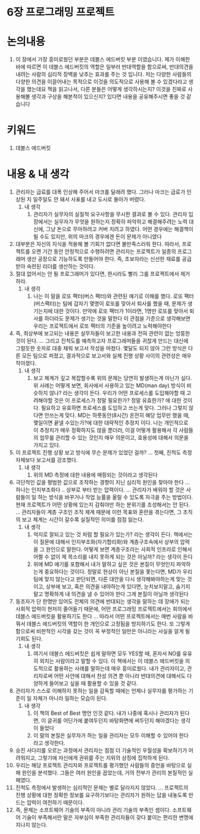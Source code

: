 # 6장 프로그래밍 프로젝트

# 논의내용

1. 이 장에서 가장 흥미로웠던 부분은 데블스 에드버킷 부분 이였습니다. 제가 이해한 바에 따르면 이 데블스 에드버킷의 역할은 일부러 반대역할을 함으로써, 반대의견을 내려는 사람의 심리적 장벽을 낮추는 효과를 주는 것 입니다. 저는 다양한 사람들의 다양한 의견을 이끌어내는 목적으로 이것을 의도적으로 사용해 볼 수 있겠다라고 생각을 했는데요 책을 읽고나서, 다른 분들은 어떻게 생각하시는지? 이것을 진짜로 사용해볼 생각과 구상을 해본적이 있으신지? 있다면 내용을 공유해주시면 좋을 것 같습니다

# 키워드

1. 데블스 에드버킷

# 내용 & 내 생각

1. 관리자는 급료를 대폭 인상해 주어서 마크를 달래려 했다. 그러나 마크는 급료가 인상된 지 일주일도 안 돼서 사표를 내고 도시로 돌아가 버렸다.
    1. 내 생각
        1. 관리자가 실무자의 실질적 요구사항을 무시한 결과로 볼 수 있다. 관리자 입장에서는 실무자가 무엇을 원하는지 정확히 파악하고 해결해주려는 노력 대신에, 그냥 돈으로 무마하려고 커버 치려고 하였다. 어떤 경우에는 해결책이 될 수도 있지만, 위의 마크의 경우에겐 돈이 문제가 아니였다
2. 대부분은 자신의 지식을 적용해 볼 기회가 없다면 불만족스러워 한다. 따라서, 프로젝트를 오랜 기간 동안 안정적으로 수행하려면 관리자는 프로젝트가 일종의 프로그래머 생산 공장으로 기능하도록 만들어야 한다. 즉, 초보자라는 신선한 재료를 공급 받아 숙련된 리더를 생산하는 것이다.
3. 절대 없어서는 안 될 프로그래머가 있다면, 한시라도 빨리 그를 프로젝트에서 제거하라.
    1. 내 생각
        1. 나는 이 말을 로또 팩터(버스 팩터)와 관련된 얘기로 이해를 했다. 로또 팩터(버스팩터)는 팀에 갑자기 몇명이 로또를 맞아서 퇴사를 했을 때, 문제가 생기는지에 대한 것이다. 만약에 로또 팩터가 1이라면, 1명만 로또를 맞아서 퇴사를 하더라도 문제가 생기는 것을 말한다 이 관점을 기준으로 생각해보면 우리는 프로젝트에서 로또 팩터의 기준을 높이려고 노력해야한다
4. 즉, 최상부에 보고되는 내용은 실무자들이 보고한 내용과 전혀 관련이 없는 엉뚱한 것이 된다. … 그리고 진척도를 예측하고자 프로그래머들을 귀찮게 만드는 대신에 그럴듯한 숫자로 대충 채워 보고서 작성을 마쳤다. 몇달도 되지 않아 그런 방식은 다른 모든 팀으로 퍼졌고, 결과적으로 보고서와 실제 진행 상황 사이의 관련성은 매우 작아졌다.
    1. 내 생각
        1. 보고 체계가 깊고 복잡할수록 위의 문제는 당연히 발생하는게 아닌가 싶다. 위 사례는 어떻게 보면, 회사에서 사용하고 있는 MD(man day) 방식이 비슷하지 않나? 라는 생각이 든다. 우리가 어떤 프로세스를 도입해야할 때 고려해야할 것은 이 프로세스가 정말 필요한가? 정말 유효한가? 에 대한 것이다. 필요하고 유효하면 프로세스를 도입하고 쓰는게 맞다. 그러나 그렇지 않다면 안쓰는게 맞다. MD는 하룻동안(8시간) 온전히 해당 업무만 했을 때, 몇일이면 끝낼 수있는가?에 대한 대략적인 추정치 이다. 나는 개인적으로 이 추정치가 매우 정확하지도 않을 뿐더러, 이걸 어떻게 활용해서 각 사람들의 업무를 관리할 수 있는 것인지 매우 의문이고, 효용성에 대해서 의문을 가지고 있다.
5. 이 프로젝트 진행 상황 보고 방식에 무슨 문제가 있었던 걸까? … 첫째, 진척도 측정 자체보다 보고서를 강조했다.
    1. 내 생각
        1. 위의 MD 측정에 대한 내용에 매핑되는 것이라고 생각된다
6. 극단적인 값을 평범한 값으로 조작하는 경향이 지닌 심리적 원인을 찾아야 한다 … 하나는 인지부조화다 .. 상부로 부터 받는 압력이다. … 관리자가 배워야 할 것은 사람들이 일 하는 방식을 바꾸거나 작업 능률을 올릴 수 있도록 자극을 주는 방법이다. 현재 프로젝트가 어떤 상황에 있는지 감춰야만 하는 분위기를 조성해서는 안 된다. … 관리자들이 계층 구조인 조직 체계 때문에 이런 목표와 혼란을 겪는다면, 그 조직의 보고 체계는 시간이 갈수록 실질적인 의미를 점점 잃는다.
    1. 내 생각
        1. 억지로 잘되고 있는 것 처럼 할 필요가 있는가? 라는 생각이 든다. 책에서는 이 질문에 대해서 인지부조화(자기합리화)와 계층구조속에서 상부의 압력을 그 원인으로 말한다. 어떻게 보면 계층구조라는 사회적 인프라로 인해서 어쩔 수 없이 제 목소리를 내지 못하게 되는 것은 아닐까? 라는 생각이 든다
        2. 위에 MD 얘기를 포함해서 내가 말하고 싶은 것은 본질이 무엇인지 파악하는게 중요하다는 것이다. 정말로 현상이 아닌 본질을 쫓는다면, MD가 우리 팀에 맞지 않는다고 판단되면, 다른 대안을 다시 생각해봐야하는게 맞는 것이고, 상부에 보고, 혹은 의견을 내야하는게 있다면, 눈치보지말고, 숨기지 말고 명확하게 내 의견을 낼 수 있어야 한다 그게 본질이 아닐까 생각된다
7. 동조자가 단 한명만 있어도 전체의 의견에 반대되는 생각을 말하는 데 장애가 되는 사회적 압력이 현저히 줄어들기 때문에, 어떤 프로그래밍 프로젝트에서는 회의에서 데블스 에드버킷을 활용하기도 한다 … 따라서 어떤 프로젝트에서는 매번 사람을 바꿔서 데블스 에드버킷의 역할이 한 개인으로 고정됨을 방지하기도 한다. 또 그렇게 함으로써 비판적인 시각을 갖는 것이 꼭 부정적인 일만은 아니라는 사실을 알게 될 기회도 된다.
    1. 내 생각
        1. 여기서 데블스 에드버킷은 쉽게 말하면 모두 YES할 때, 혼자서 NO를 유유히 외치는 사람이라고 말할 수 있다. 이 책에서는 이 데블스 에드버킷을 의도적으로 활용하는 사례를 말하는데 매우 흥미로웠다. 내가 관리자이고, 관리자로써 어떤 사안에 대해서 찬성 의견 뿐 아니라 반대의견에 대해서도 다양하게 들어보고 싶을 때 활용할 수 있을 것 같다.
8. 관리자가 스스로 이해하지 못하는 일을 감독할 때에는 언제나 실무자를 평가하는 기준이 일 자체가 아니라 일하는 모습이 된다.
    1. 내 생각
        1. 이 책의 Best of Best 명언 인것 같다. 내가 나중에 혹시나 관리자가 된다면, 이 글귀를 어딘가에 붙여두던지 바탕화면에 써두던지 해야겠다는 생각이 들었다
        2. 이 말의 본질은 실무자가 하는 일을 관리자는 모두 이해할 수 있어야 한다 라고 생각한다.
9. 승진 사다리를 오르는 과정에서 관리자는 점점 더 기술적인 우월성을 확보하기가 어려워지고, 그렇기에 자신에게 권위를 주는 지위의 상징에 집착하게 된다.
10. 우리는 해당 프로젝트 관리자와 프로젝트를 평가했던 사람들의 증언을 바탕으로 실패 원인을 분석했다. 그들은 여러 원인을 꼽았는데, 거의 전부가 관리의 본질적인 실패였다.
11. 진척도 측정에서 발생하는 심리적인 문제는 별로 달라지지 않았다.  … 프로젝트의 진행 상황에 대한 정확한 정보를 요구하기보다는 관리자가 원하는 답을 내놓도록 만드는 압력이 여전하기 때문이다.
12. 즉, 문제는 소프트웨어 기술의 부족이 아니라 관리 기술의 부족인 셈이다. 소프트웨어 기술이 부족해서란 말은 자부심이 부족한 관리자들이 갖다 붙이는 편리한 변명에 지나지 않는다.